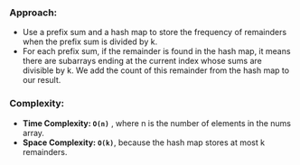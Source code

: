 ### Approach:
- Use a prefix sum and a hash map to store the frequency of remainders when the prefix sum is divided by k.
- For each prefix sum, if the remainder is found in the hash map, it means there are subarrays ending at the current index whose sums are divisible by k. We add the count of this remainder from the hash map to our result.
​
### Complexity:
- **Time Complexity: `O(n)`** , where n is the number of elements in the nums array.
- **Space Complexity: `O(k)`**, because the hash map stores at most k remainders.